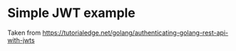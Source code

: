 # Simple JWT example

Taken from <https://tutorialedge.net/golang/authenticating-golang-rest-api-with-jwts>

